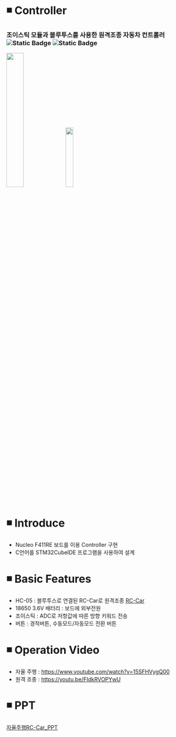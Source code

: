 # ◾ Controller
<h3> 조이스틱 모듈과 블루투스를 사용한 원격조종 자동차 컨트롤러 <img alt="Static Badge" src="https://img.shields.io/badge/C-00599C"> <img alt="Static Badge" src="https://img.shields.io/badge/STM32-2ECCFA"> 
</h3>
<img src = "https://github.com/user-attachments/assets/23297f2b-981b-471d-8181-fbac5e037e80" width="30%" height="30%">
<img src = "https://github.com/user-attachments/assets/ac79fca7-624d-47a4-8396-d2ccdd423bc9" width="20%" height="20%">

# ◾ Introduce
* Nucleo F411RE 보드를 이용 Controller 구현
* C언어를 STM32CubeIDE 프로그램을 사용하여 설계

# ◾ Basic Features
* HC-05 : 블루투스로 연결된 RC-Car로 원격조종 [RC-Car](https://github.com/jjamponglover/Auto-RC-CAR/blob/main/README.md)
* 18650 3.6V 배터리 : 보드에 외부전원
* 조이스틱 : ADC로 저항값에 따른 방향 키워드 전송
* 버튼 : 경적버튼, 수동모드/자동모드 전환 버튼

# ◾ Operation Video
* 자율 주행 : https://www.youtube.com/watch?v=15SFHVygQ00
* 원격 조종 : https://youtu.be/FIdkRVOPYwU

# ◾ PPT
[자율주행RC-Car_PPT](https://docs.google.com/presentation/d/1VQsI_Xh_QkLtCH36218hfMINoUE5a7nO/edit?usp=sharing&ouid=115252002698098783286&rtpof=true&sd=true)
